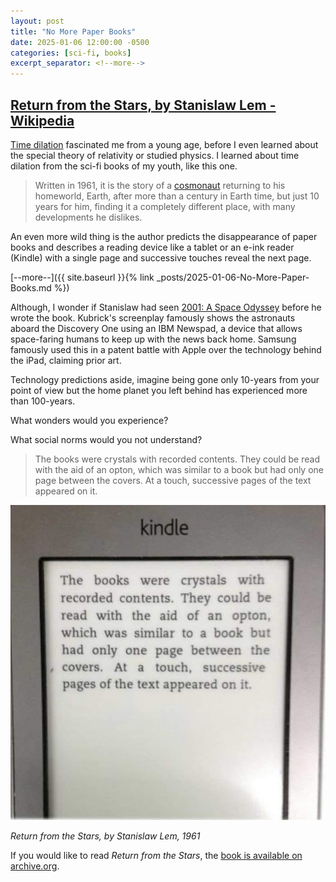 ```yaml
---
layout: post
title: "No More Paper Books"
date: 2025-01-06 12:00:00 -0500
categories: [sci-fi, books]
excerpt_separator: <!--more-->
---
```


## [Return from the Stars, by Stanislaw Lem - Wikipedia](https://en.m.wikipedia.org/wiki/Return_from_the_Stars)

[Time dilation](https://en.wikipedia.org/wiki/Time_dilation) fascinated me from a young age, before I even learned about the special theory of relativity or studied physics. I learned about time dilation from the sci-fi books of my youth, like this one.

> Written in 1961, it is the story of a [cosmonaut](https://en.m.wikipedia.org/wiki/Cosmonaut) returning to his homeworld, Earth, after more than a century in Earth time, but just 10 years for him, finding it a completely different place, with many developments he dislikes.

An even more wild thing is the author predicts the disappearance of paper books and describes a reading device like a tablet or an e-ink reader (Kindle) with a single page and successive touches reveal the next page.

[--more--]({{ site.baseurl }}{% link _posts/2025-01-06-No-More-Paper-Books.md %})

<!--more-->

Although, I wonder if Stanislaw had seen [2001: A Space Odyssey](https://en.wikipedia.org/wiki/2001:_A_Space_Odyssey) before he wrote the book. Kubrick's screenplay famously shows the astronauts aboard the Discovery One using an IBM Newspad, a device that allows space-faring humans to keep up with the news back home. Samsung famously used this in a patent battle with Apple over the technology behind the iPad, claiming prior art.

Technology predictions aside, imagine being gone only 10-years from your point of view but the home planet you left behind has experienced more than 100-years. 

What wonders would you experience? 

What social norms would you not understand?

> The books were crystals with recorded contents. They could be read with the aid of an opton, which was similar to a book but had only one page between the covers. At a touch, successive pages of the text appeared on it.

![](/img/2025-01-06-kindle-no-paper-books.jpg "A screenshot of an e-ink reader, in this case a Kindle, with a quote from the book, Return from the Stars, by Stanislaw Lem, that reads 'The books were crystals with recorded contents. They could be read with the aid of an Opton, which was similar to a book but had only one page between the covers. At a touch, successive pages of the text appeared on it.'")

<cite>Return from the Stars, by Stanislaw Lem, 1961</cite>

If you would like to read _Return from the Stars_, the [book is available on archive.org](https://archive.org/details/returnfromstars0000lems/page/n5/mode/2up).
